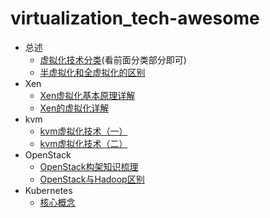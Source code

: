 # virtualization_tech-awesome
* 总述
  * [虚拟化技术分类](http://blog.51cto.com/hmtk520/2095211)(看前面分类部分即可)
  * [半虚拟化和全虚拟化的区别](https://blog.csdn.net/qiqijianglu/article/details/14451809)
* Xen
  * [Xen虚拟化基本原理详解](https://www.cnblogs.com/sddai/p/5931201.html)
  * [Xen的虚拟化详解](https://www.cnblogs.com/miachel-zheng/p/7067421.html)
* kvm
  * [kvm虚拟化技术（一）](https://blog.csdn.net/CaroLjy/article/details/79804432)
  * [kvm虚拟化技术（二）](https://blog.csdn.net/CaroLjy/article/details/79804521)
* OpenStack
  * [OpenStack构架知识梳理](https://www.cnblogs.com/kevingrace/p/5733508.html)
  * [OpenStack与Hadoop区别](https://blog.csdn.net/cl11010/article/details/79412277)
* Kubernetes
  * [核心概念](http://www.dockone.io/article/932)
